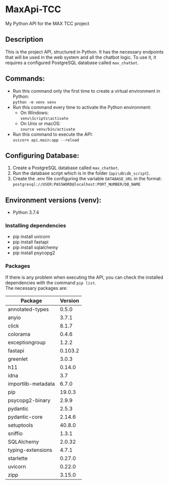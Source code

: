 # MaxApi-TCC
My Python API for the MAX TCC project

## Description
This is the project API, structured in Python. It has the necessary endpoints that will be used in the web system and all the chatbot logic.
To use it, it requires a configured PostgreSQL database called `max_chatbot`.

## Commands:
- Run this command only the first time to create a virtual environment in Python:<br>
`python -m venv venv` 
- Run this command every time to activate the Python environment:<br>
    - On Windows:<br>
  `venv\Scripts\activate`
    - On Unix or macOS:<br>
  `source venv/bin/activate`
- Run this command to execute the API:<br>
`uvicorn api.main:app --reload` 

## Configuring Database:
1. Create a PostgreSQL database called `max_chatbot`.
2. Run the database script which is in the folder (`api\db\db_script`).
3. Create the .env file configuring the variable `DATABASE_URL` in the format: 
`postgresql://USER:PASSWORD@localhost:PORT_NUMBER/DB_NAME`

## Environment versions (venv):
- Python 3.7.4

### Installing dependencies
- pip install uvicorn   
- pip install fastapi   
- pip install sqlalchemy
- pip install psycopg2

### Packages
If there is any problem when executing the API, you can check the installed dependencies with the command `pip list`.<br>
The necessary packages are:

| Package             | Version |
|---------------------|---------|
| annotated-types     | 0.5.0   |
| anyio               | 3.7.1   |
| click               | 8.1.7   |
| colorama            | 0.4.6   |
| exceptiongroup      | 1.2.2   |
| fastapi             | 0.103.2 |
| greenlet            | 3.0.3   |
| h11                 | 0.14.0  |
| idna                | 3.7     |
| importlib-metadata  | 6.7.0   |
| pip                 | 19.0.3  |
| psycopg2-binary     | 2.9.9   |
| pydantic            | 2.5.3   |
| pydantic-core       | 2.14.6  |
| setuptools          | 40.8.0  |
| sniffio             | 1.3.1   |
| SQLAlchemy          | 2.0.32  |
| typing-extensions   | 4.7.1   |
| starlette           | 0.27.0  |
| uvicorn             | 0.22.0  |
| zipp                | 3.15.0  |